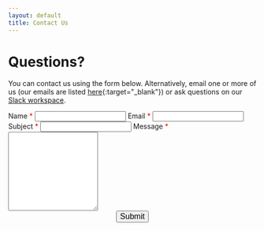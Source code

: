 ```yaml
---
layout: default
title: Contact Us
---
```


# Questions?

You can contact us using the form below. Alternatively, email one or more of us (our emails are listed [here](https://docs.google.com/document/d/1pvc_VuJrGJ2RAnDcASRZ8zGNFV2TPjd8K1PaKbrhOBE/edit?usp=sharing){:target="_blank"}) or ask questions on our [Slack workspace](https://join.slack.com/t/exoplanetrese-nug2480/shared_invite/zt-d63jj8jl-WFWgC0P9mOBvDLbJEvo5EQ). <!--Invite expires May 1-->

<form name="contact" method="post" data-netlify="true">
    <label for="name">Name <font color="red">*</font></label>
    <input type="text" id="name" name="name" required>
    <label for="email">Email <font color="red">*</font></label>
    <input type="email" id="email" name="email" required>
    <label for="subject">Subject <font color="red">*</font></label>
    <input type="text" id="subject" name="subject" required>
    <label for="message">Message <font color="red">*</font></label>
    <textarea id="message" name="message" style="height:10rem" required></textarea>
    <center><input type="submit" id="contact-form-submit" value="Submit" style="font-size:1rem"></center>
</form>